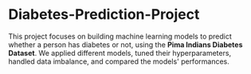 # Diabetes-Prediction-Project
This project focuses on building machine learning models to predict whether a person has diabetes or not, using the **Pima Indians Diabetes Dataset**.   We applied different models, tuned their hyperparameters, handled data imbalance, and compared the models' performances.
